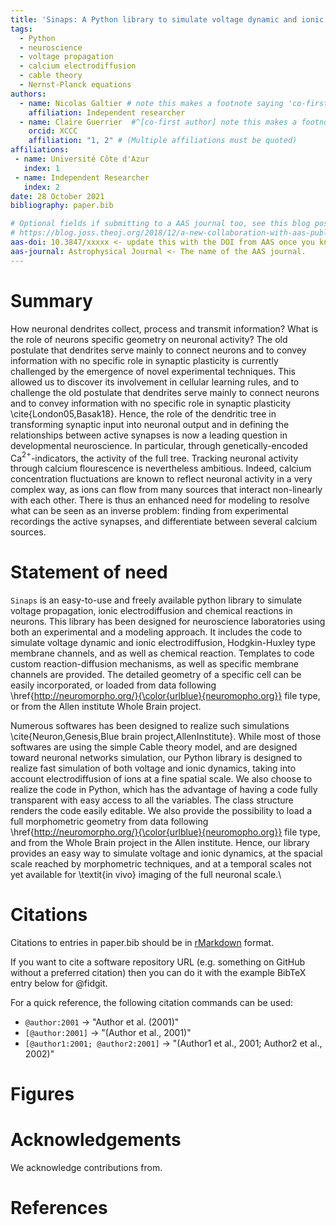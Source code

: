 ```yaml
---
title: 'Sinaps: A Python library to simulate voltage dynamic and ionic electrodiffusion in neurons'
tags:
  - Python
  - neuroscience
  - voltage propagation
  - calcium electrodiffusion
  - cable theory
  - Nernst-Planck equations
authors:
  - name: Nicolas Galtier # note this makes a footnote saying 'co-first author'
    affiliation: Independent researcher
  - name: Claire Guerrier  #^[co-first author] note this makes a footnote saying 'co-first author'
    orcid: XCCC
    affiliation: "1, 2" # (Multiple affiliations must be quoted)
affiliations:
 - name: Université Côte d'Azur
   index: 1
 - name: Independent Researcher
   index: 2
date: 28 October 2021
bibliography: paper.bib

# Optional fields if submitting to a AAS journal too, see this blog post:
# https://blog.joss.theoj.org/2018/12/a-new-collaboration-with-aas-publishing
aas-doi: 10.3847/xxxxx <- update this with the DOI from AAS once you know it.
aas-journal: Astrophysical Journal <- The name of the AAS journal.
---
```


# Summary

How neuronal dendrites collect, process and transmit information? What is the role of neurons specific
geometry on neuronal activity? The old postulate that dendrites serve mainly to connect neurons and to
convey information with no specific role in synaptic plasticity is currently challenged by the
emergence of novel experimental techniques. This allowed us to discover its involvement in cellular learning rules, and to challenge
the old postulate that dendrites serve mainly to connect neurons and to convey information with no
specific role in synaptic plasticity \cite{London05,Basak18}. Hence, the role of the dendritic
tree in transforming synaptic input into neuronal output and in defining the relationships
between active synapses is now a leading question in developmental neuroscience. In particular, through genetically-encoded Ca$^{2+}$-indicators, 
the activity of the full tree.  Tracking neuronal
activity through calcium flourescence is nevertheless ambitious. Indeed, calcium concentration fluctuations are known to reflect
neuronal activity in a very complex way, as ions can flow from many sources that interact non-linearly
with each other. There is thus an enhanced need for modeling to resolve what can be seen as an inverse
problem: finding from experimental recordings the active synapses, and differentiate between several
calcium sources. 
        

# Statement of need

`Sinaps` is an easy-to-use and freely available python library to simulate voltage propagation, ionic electrodiffusion and chemical reactions in neurons. This library has been designed for neuroscience laboratories using both an experimental and a modeling approach. It includes the code to simulate voltage dynamic and ionic electrodiffusion, Hodgkin-Huxley type membrane channels, and as well as chemical reaction. Templates to code custom reaction-diffusion mechanisms, as well as specific membrane channels are provided. The detailed geometry of a specific cell can be easily incorporated, or loaded from data following \href{http://neuromorpho.org/}{\color{urlblue}{neuromopho.org}} file type, or from the Allen institute Whole Brain project.

Numerous softwares has been designed to realize such simulations \cite{Neuron,Genesis,Blue brain project,AllenInstitute}. While most of those softwares are using the simple Cable theory model, and are designed toward neuronal networks simulation, our Python library is designed to realize fast simulation of both voltage and ionic dynamics, taking into account electrodiffusion of ions at a fine spatial scale. We also choose to realize the code in Python, which has the advantage of having a code fully transparent with easy access to all the variables. The class structure renders the code easily editable. We also provide the possibility to load a full morphometric geometry from data following \href{http://neuromorpho.org/}{\color{urlblue}{neuromopho.org}} file type, and from the Whole Brain project in the Allen institute. Hence, our library provides an easy way to simulate voltage and ionic dynamics, at the spacial scale reached by morphometric techniques, and at a temporal scales not yet available for \textit{in vivo} imaging of the full neuronal scale.\\

# Citations

Citations to entries in paper.bib should be in
[rMarkdown](http://rmarkdown.rstudio.com/authoring_bibliographies_and_citations.html)
format.

If you want to cite a software repository URL (e.g. something on GitHub without a preferred
citation) then you can do it with the example BibTeX entry below for @fidgit.

For a quick reference, the following citation commands can be used:
- `@author:2001`  ->  "Author et al. (2001)"
- `[@author:2001]` -> "(Author et al., 2001)"
- `[@author1:2001; @author2:2001]` -> "(Author1 et al., 2001; Author2 et al., 2002)"

# Figures

# Acknowledgements

We acknowledge contributions from.

# References
